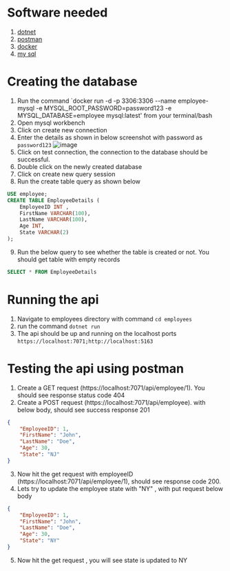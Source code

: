 # Software needed

 1. [dotnet ](https://dotnet.microsoft.com/en-us/download/dotnet/6.0)
 2. [postman](https://www.postman.com/downloads/)
 3. [docker](https://www.docker.com/products/docker-desktop/)
 4. [my sql](https://dev.mysql.com/downloads/workbench)


# Creating the database

1. Run the command `docker run -d -p 3306:3306 --name employee-mysql -e MYSQL_ROOT_PASSWORD=password123 -e MYSQL_DATABASE=employee mysql:latest' from your terminal/bash
2. Open mysql workbench
3. Click on create new connection
4. Enter the details as shown in below screenshot with password as `password123`
![image](https://github.com/bhargavjulaganti/Stocks/assets/11901773/236e5d5b-2658-4d52-b654-c635dabce85e)
5. Click on test connection, the connection to the database should be successful.
6. Double click on the newly created database
7. Click on create new query session
8. Run the create table query as shown below 
```sql
USE employee;
CREATE TABLE EmployeeDetails (
    EmployeeID INT ,
    FirstName VARCHAR(100),
	LastName VARCHAR(100),
    Age INT,
    State VARCHAR(2)
);
```
9. Run the below query to see whether the table is created or not. You should get table with empty records
``` sql
SELECT * FROM EmployeeDetails
```

# Running the api

1. Navigate to employees directory with command `cd employees`
2. run the command `dotnet run`
3. The api should be up and running on the localhost ports `https://localhost:7071;http://localhost:5163`

# Testing the api using postman

1. Create a GET request (https://localhost:7071/api/employee/1). You should see response status code 404
2. Create a POST request (https://localhost:7071/api/employee). with below body, should see success response 201

```json
{
    "EmployeeID": 1,
    "FirstName": "John",
    "LastName": "Doe",
    "Age": 30,
    "State": "NJ"
}
```
3. Now hit the get request with employeeID (https://localhost:7071/api/employee/1), should see response code 200.
4. Lets try to update the employee state with "NY" , with put request below body

```json
{
    "EmployeeID": 1,
    "FirstName": "John",
    "LastName": "Doe",
    "Age": 30,
    "State": "NY"
}
```
5. Now hit the get request , you will see state is updated to NY


